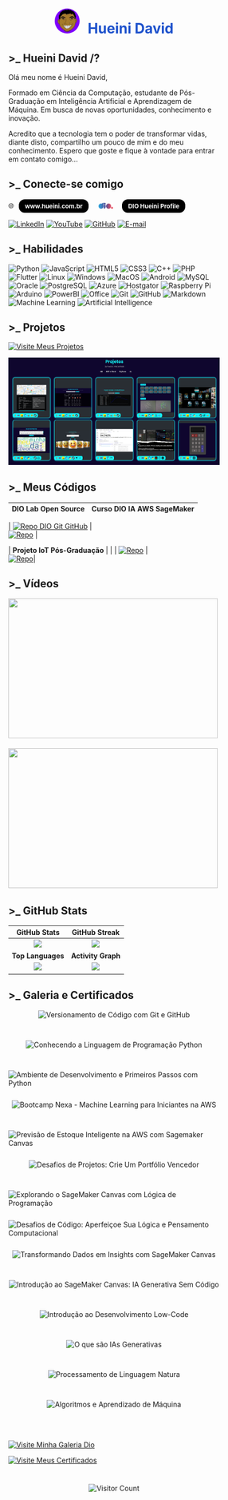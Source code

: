 <!-- ################################################################################################################################################################################################# -->
<!-- ## >_ Titulo -->
<!-- ################################################################################################################################################################################################# -->

<div style="background-image: url('https://github.com/Hueini/images/blob/main/23485382_42.jpg?raw=true'); background-repeat: no-repeat; background-attachment: fixed; padding:  40px; overflow: hidden;">

<h1 align="center" style="color: #1e52cc; align-items: center;">
  <img src="https://github.com/Hueini/images/blob/main/HD.PNG?raw=true" alt="Imagem Circular" style="width: 50px; height: 50px; border-radius: 50%; margin-right: 10px;">
  Hueini David
</h1>

<!-- ################################################################################################################################################################################################# -->
<!-- ## >_ Hueini David /? -->
<!-- ################################################################################################################################################################################################# -->

## >_ Hueini David /?

Olá meu nome é Hueini David,

Formado em Ciência da Computação, estudante de Pós-Graduação em Inteligência Artificial e Aprendizagem de Máquina. Em busca de novas oportunidades, conhecimento e inovação.

Acredito que a tecnologia tem o poder de transformar vidas, diante disto, compartilho um pouco de mim e do meu conhecimento. Espero que goste e fique à vontade para entrar em contato comigo...

<!-- ################################################################################################################################################################################################# -->
<!-- ## >_ Conecte-se comigo -->
<!-- ################################################################################################################################################################################################# -->

## >_ Conecte-se comigo

<div style="display: inline-flex; gap: 10px; align-items: center;">
🌐 
<a href="https://hueini.com.br" target="_blank" style="text-decoration: none;">
<span style="display: inline-flex; align-items: center; background-color: #000; color: white; padding: 6px 12px; border-radius: 12px; font-size: 12px; font-weight: bold;">www.hueini.com.br</span>
</a>
  
<br>

<img src="https://raw.githubusercontent.com/Hueini/images/261e2442dcb9c43f7add7817c505e52e60703b28/dio.svg" alt="DIO" style="height: 12px; margin-right: 8px; ">
<a href="https://www.dio.me/users/hueini_david" target="_blank" style="text-decoration: none;">
<span style="display: inline-flex; align-items: center; background-color: #000; color: white; padding: 6px 12px; border-radius: 12px; font-size: 12px; font-weight: bold;">DIO Hueini Profile</span>
</a>
 
</div>

<br>

[![LinkedIn](https://img.shields.io/badge/LinkedIn-000?style=for-the-badge&logo=linkedin&logoColor=0E76A8)](https://www.linkedin.com/in/hueini-david-917b7230b)
[![YouTube](https://img.shields.io/badge/YouTube-000?style=for-the-badge&logo=youtube&logoColor=FF0000)](https://www.youtube.com/@DEV-HUEINI)
[![GitHub](https://img.shields.io/badge/GitHbt-000?style=for-the-badge&logo=github&logoColor=white)](https://github.com/DEV-HUEINI)
[![E-mail](https://img.shields.io/badge/-hueini.david@gmail.com-000?style=for-the-badge&logo=gmail&logoColor=EA4335)](mailto:hueini.david@gmail.com)


<!-- ################################################################################################################################################################################################# -->
<!-- ## >_ Habilidades -->
<!-- ################################################################################################################################################################################################# -->

## >_ Habilidades

![Python](https://img.shields.io/badge/Python-000?style=for-the-badge&logo=python&logoColor=fcc419)
![JavaScript](https://img.shields.io/badge/JavaScript-000?style=for-the-badge&logo=javascript&logoColor=E94D5F)
![HTML5](https://img.shields.io/badge/HTML5-000?style=for-the-badge&logo=html5&logoColor=30A3DC)
![CSS3](https://img.shields.io/badge/CSS3-000?style=for-the-badge&logo=css3&logoColor=E94D5F)
![C++](https://img.shields.io/badge/C++-000?style=for-the-badge&logo=c%2B%2B&logoColor=30A3DC)
![PHP](https://img.shields.io/badge/PHP-000?style=for-the-badge&logo=php&logoColor=E94D5F)
![Flutter](https://img.shields.io/badge/Flutter-000?style=for-the-badge&logo=flutter&logoColor=30A3DC)
![Linux](https://img.shields.io/badge/Linux-000?style=for-the-badge&logo=linux&logoColor=E94D5F)
![Windows](https://img.shields.io/badge/Windows-000?style=for-the-badge&logo=windows&logoColor=30A3DC)
![MacOS](https://img.shields.io/badge/MacOS-000?style=for-the-badge&logo=apple&logoColor=E94D5F)
![Android](https://img.shields.io/badge/Android-000?style=for-the-badge&logo=android&logoColor=30A3DC)
![MySQL](https://img.shields.io/badge/MySQL-000?style=for-the-badge&logo=mysql&logoColor=E94D5F)
![Oracle](https://img.shields.io/badge/Oracle-000?style=for-the-badge&logo=oracle&logoColor=30A3DC)
![PostgreSQL](https://img.shields.io/badge/PostgreSQL-000?style=for-the-badge&logo=postgresql&logoColor=30A3DC)
![Azure](https://img.shields.io/badge/Azure-000?style=for-the-badge&logo=microsoft-azure&logoColor=30A3DC)
![Hostgator](https://img.shields.io/badge/Hostgator-000?style=for-the-badge&logo=hostgator&logoColor=E94D5F)
![Raspberry Pi](https://img.shields.io/badge/Raspberry_Pi-000?style=for-the-badge&logo=raspberry-pi&logoColor=30A3DC)
![Arduino](https://img.shields.io/badge/Arduino-000?style=for-the-badge&logo=arduino&logoColor=E94D5F)
![PowerBI](https://img.shields.io/badge/PowerBI-000?style=for-the-badge&logo=power-bi&logoColor=30A3DC)
![Office](https://img.shields.io/badge/Office-000?style=for-the-badge&logo=microsoft-office&logoColor=E94D5F)
![Git](https://img.shields.io/badge/Git-000?style=for-the-badge&logo=git&logoColor=F05032)
![GitHub](https://img.shields.io/badge/GitHub-000?style=for-the-badge&logo=github&logoColor=FFF)
![Markdown](https://img.shields.io/badge/Markdown-000?style=for-the-badge&logo=markdown)
![Machine Learning](https://img.shields.io/badge/Machine_Learning-000?style=for-the-badge&logo=tensorflow&logoColor=FF6F00)
![Artificial Intelligence](https://img.shields.io/badge/Artificial_Intelligence-000?style=for-the-badge&logo=ai&logoColor=00FF00)



<!-- ################################################################################################################################################################################################# -->
<!-- ## >_ Projetos -->
<!-- ################################################################################################################################################################################################# -->

## >_ Projetos

<!-- Botao -->
[![Visite Meus Projetos](https://img.shields.io/badge/-Visite%20Meus%20Projetos-1e52cc?style=for-the-badge&logo=&logoColor=white)](https://hueini.com.br/#projetos)

<!-- Botao -->
![Imagem Site Projetos](https://github.com/Hueini/images/blob/main/Projetos.png?raw=true)



<!-- ################################################################################################################################################################################################# -->
<!-- ## >_ Meus Códigos -->
<!-- ################################################################################################################################################################################################# -->

## >_ Meus Códigos
| **DIO Lab Open Source** | **Curso DIO IA AWS SageMaker** |
|:--:|:--:|

| [![Repo DIO Git GitHub](https://github-readme-stats.vercel.app/api/pin/?username=DEV-HUEINI&repo=dio-lab-open-source&bg_color=000&border_color=1e52cc&show_icons=true&icon_color=1e52cc&title_color=1e52cc&text_color=FFF)](https://github.com/DEV-HUEINI/dio-lab-open-source) | <br> 
[![Repo](https://github-readme-stats.vercel.app/api/pin/?username=DEV-HUEINI&repo=CURSO-DIO-IA-AWS-SAGEMAKER&bg_color=000&border_color=1e52cc&show_icons=true&icon_color=1e52cc&title_color=1e52cc&text_color=FFF)](https://github.com/DEV-HUEINI/CURSO-DIO-IA-AWS-SAGEMAKER) |

| **Projeto IoT Pós-Graduação** |  |
| [![Repo](https://github-readme-stats.vercel.app/api/pin/?username=DEV-HUEINI&repo=POS-AD-PROJETO-IOT&bg_color=000&border_color=1e52cc&show_icons=true&icon_color=1e52cc&title_color=1e52cc&text_color=FFF)](https://github.com/DEV-HUEINI/POS-AD-PROJETO-IOT) | <br> 
[![Repo](https://github-readme-stats.vercel.app/api/pin/?username=DEV-HUEINI&repo=CURSO-DIO-IA-AWS-SAGEMAKER&bg_color=000&border_color=1e52cc&show_icons=true&icon_color=1e52cc&title_color=1e52cc&text_color=FFF)](https://github.com/DEV-HUEINI/CURSO-DIO-IA-AWS-SAGEMAKER)|


<!-- ################################################################################################################################################################################################# -->
<!-- ## >_ Vídeos -->
<!-- ################################################################################################################################################################################################# -->

## >_ Vídeos

<a href="https://www.youtube.com/watch?v=eFMpne_vVa8">
    <img src="https://img.youtube.com/vi/eFMpne_vVa8/0.jpg" width="420" height="280" />
</a>
&nbsp;
<a href="https://www.youtube.com/watch?v=ddNoWz2HxkU">
    <img src="https://img.youtube.com/vi/ddNoWz2HxkU/0.jpg" width="420" height="280" />
</a>


<!-- ################################################################################################################################################################################################# -->
<!-- ## >_ GitHub Stats -->
<!-- ################################################################################################################################################################################################# -->

## >_ GitHub Stats

| **GitHub Stats** | **GitHub Streak** |
|:--:|:--:|
| <img src="https://github-readme-stats.vercel.app/api?username=DEV-HUEINI&theme=transparent&bg_color=000&border_color=1e52cc&show_icons=true&icon_color=1e52cc&title_color=1e52cc&text_color=FFF" width="400px"> | <img src="https://streak-stats.demolab.com/?user=DEV-HUEINI&theme=github-dark-blue&background=000&border=1e52cc&dates=FFF" width="400px"> |
| **Top Languages** | **Activity Graph** |
| <img src="https://github-readme-stats-git-masterrstaa-rickstaa.vercel.app/api/top-langs/?username=DEV-HUEINI&layout=compact&bg_color=000&hide_border=true" width="400px"> | <img src="https://github-readme-activity-graph.vercel.app/graph?username=DEV-HUEINI&bg_color=000&color=1e52cc&line=1e52cc&point=1e52cc&area=true&hide_border=true" width="400px"> |


<!-- ################################################################################################################################################################################################# -->
<!-- ## >_ Galeria DIO -->
<!-- ################################################################################################################################################################################################# -->

## >_ Galeria e Certificados

<div style="display: flex; flex-wrap: wrap; gap: 10px; justify-content: center;">

  <img src="https://hermes.dio.me/courses/badge/406684a4-396d-4160-94b9-ead934e18564.png" height="50" title="Versionamento de Código com Git e GitHub">
  <img src="https://hermes.dio.me/courses/badge/e0e188c9-b6a0-480b-8193-db82af104f95.png" height="50" title="Conhecendo a Linguagem de Programação Python">
  <img src="https://hermes.dio.me/courses/badge/b85cb414-1694-45ee-8a52-c43c1ba0b6b9.png" height="50" title="Ambiente de Desenvolvimento e Primeiros Passos com Python"> 
  <img src="https://hermes.dio.me/tracks/72f36aaa-f969-4063-97d3-a2ea61b4114a.png" height="50" title="Bootcamp Nexa - Machine Learning para Iniciantes na AWS">
  <img src="https://hermes.dio.me/lab_projects/badges/9ce15442-3b88-40e7-a725-fa6d1a9d35e5.png" height="50" title="Previsão de Estoque Inteligente na AWS com Sagemaker Canvas">
  <img src="https://hermes.dio.me/courses/badge/a77c03e1-0c3b-49c4-b6b8-e002cbc4bf90.png" height="50" title="Desafios de Projetos: Crie Um Portfólio Vencedor">
  <img src="https://hermes.dio.me/code_challenge/badge/6ac7a6c5-ee9a-478a-bdc1-644232a6d733.png" height="50" title="Explorando o SageMaker Canvas com Lógica de Programação">
  <img src="https://hermes.dio.me/courses/badge/a2d924d5-dd2b-42e5-b2f9-df3040569468.png" height="50" title="Desafios de Código: Aperfeiçoe Sua Lógica e Pensamento Computacional">
  <img src="https://hermes.dio.me/courses/badge/61945b0f-6098-4971-8bd6-aea8f1c3ac97.png" height="50" title="Transformando Dados em Insights com SageMaker Canvas">
  <img src="https://hermes.dio.me/courses/badge/4b3e0e6c-28aa-4240-90ca-00ce6984ac3f.png" height="50" title="Introdução ao SageMaker Canvas: IA Generativa Sem Código">
  <img src="https://hermes.dio.me/courses/badge/a5bfea66-d73c-4342-87d7-3f3541ef1f40.png" height="50" title="Introdução ao Desenvolvimento Low-Code">
  <img src="https://hermes.dio.me/courses/badge/2f5391bf-d17e-4f43-abf1-20014d2bfb91.png" height="50" title="O que são IAs Generativas">
  <img src="https://hermes.dio.me/courses/badge/bdd66ee6-96a0-4817-8e10-7652d50e0f90.png" height="50" title="Processamento de Linguagem Natura">
  <img src="https://hermes.dio.me/courses/badge/0fd374a2-a9a3-44c4-855b-3c72d1a50b22.png" height="50" title="Algoritmos e Aprendizado de Máquina">
  
</div>

<div>
  
  <br>
  
  <!-- Botao 1 -->
  [![Visite Minha Galeria Dio](https://img.shields.io/badge/-Visite%20Minha%20Galeria%20DIO-1e52cc?style=for-the-badge&logo=&logoColor=white)](https://www.dio.me/users/hueini_david)
  
  <!-- Botão 2 -->
  [![Visite Meus Certificados](https://img.shields.io/badge/-Visite%20meus%20Certificados-1e52cc?style=for-the-badge&logo=&logoColor=white)](https://hueini.com.br/#certificados)
  
</div>







<!-- <h2 align="center">Principais tecnologias:</h2>
</br>
<div align="center">
  <img src="https://skillicons.dev/icons?i=html,css,js,ts,nodejs,py,cs,java,spring,react,mysql,git,github,vscode,visualstudio,figma,&perline=8" />
</div> -->

<!-- ################################################################################################################################################################################################# -->
<!-- Contador -->
<!-- ################################################################################################################################################################################################# -->

<h1></h1>
<div style="text-align: center;">
  <img src="https://profile-counter.glitch.me/Hueini/count.svg" alt="Visitor Count" width="150" height="auto">
</div>


